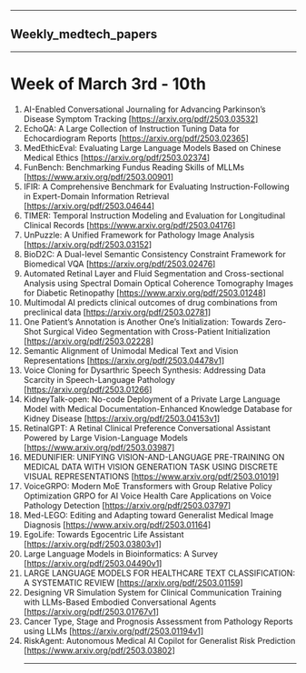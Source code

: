 ___

## Weekly_medtech_papers
___

# Week of March 3rd - 10th
1. AI-Enabled Conversational Journaling for Advancing Parkinson’s Disease Symptom Tracking [https://arxiv.org/pdf/2503.03532]
2. EchoQA: A Large Collection of Instruction Tuning Data for Echocardiogram Reports [https://arxiv.org/pdf/2503.02365]
3. MedEthicEval: Evaluating Large Language Models Based on Chinese Medical Ethics [https://arxiv.org/pdf/2503.02374]
4. FunBench: Benchmarking Fundus Reading Skills of MLLMs [https://www.arxiv.org/pdf/2503.00901]
5. IFIR: A Comprehensive Benchmark for Evaluating Instruction-Following in Expert-Domain Information Retrieval [https://arxiv.org/pdf/2503.04644]
6. TIMER: Temporal Instruction Modeling and Evaluation for Longitudinal Clinical Records [https://www.arxiv.org/pdf/2503.04176]
7. UnPuzzle: A Unified Framework for Pathology Image Analysis [https://arxiv.org/pdf/2503.03152]
8. BioD2C: A Dual-level Semantic Consistency Constraint Framework for Biomedical VQA [https://arxiv.org/pdf/2503.02476]
9. Automated Retinal Layer and Fluid Segmentation and Cross-sectional Analysis using Spectral Domain Optical Coherence Tomography Images for Diabetic Retinopathy [https://www.arxiv.org/pdf/2503.01248]
10. Multimodal AI predicts clinical outcomes of drug combinations from preclinical data [https://arxiv.org/pdf/2503.02781]
11. One Patient’s Annotation is Another One’s Initialization: Towards Zero-Shot Surgical Video Segmentation with Cross-Patient Initialization [https://arxiv.org/pdf/2503.02228]
12. Semantic Alignment of Unimodal Medical Text and Vision Representations [https://arxiv.org/pdf/2503.04478v1]
13. Voice Cloning for Dysarthric Speech Synthesis: Addressing Data Scarcity in Speech-Language Pathology [https://arxiv.org/pdf/2503.01266]
14. KidneyTalk-open: No-code Deployment of a Private Large Language Model with Medical Documentation-Enhanced Knowledge Database for Kidney Disease [https://arxiv.org/pdf/2503.04153v1]
15. RetinalGPT: A Retinal Clinical Preference Conversational Assistant Powered by Large Vision-Language Models [https://www.arxiv.org/pdf/2503.03987]
16. MEDUNIFIER: UNIFYING VISION-AND-LANGUAGE PRE-TRAINING ON MEDICAL DATA WITH VISION GENERATION TASK USING DISCRETE VISUAL REPRESENTATIONS [https://www.arxiv.org/pdf/2503.01019]
17. VoiceGRPO: Modern MoE Transformers with Group Relative Policy Optimization GRPO for AI Voice Health Care Applications on Voice Pathology Detection [https://arxiv.org/pdf/2503.03797]
18. Med-LEGO: Editing and Adapting toward Generalist Medical Image Diagnosis [https://www.arxiv.org/pdf/2503.01164]
19. EgoLife: Towards Egocentric Life Assistant [https://arxiv.org/pdf/2503.03803v1]
20. Large Language Models in Bioinformatics: A Survey [https://arxiv.org/pdf/2503.04490v1]
21. LARGE LANGUAGE MODELS FOR HEALTHCARE TEXT CLASSIFICATION: A SYSTEMATIC REVIEW [https://arxiv.org/pdf/2503.01159]
22. Designing VR Simulation System for Clinical Communication Training with LLMs-Based Embodied Conversational Agents [https://arxiv.org/pdf/2503.01767v1]
23. Cancer Type, Stage and Prognosis Assessment from Pathology Reports using LLMs [https://arxiv.org/pdf/2503.01194v1]
24. RiskAgent: Autonomous Medical AI Copilot for Generalist Risk Prediction [https://www.arxiv.org/pdf/2503.03802]
    ___
